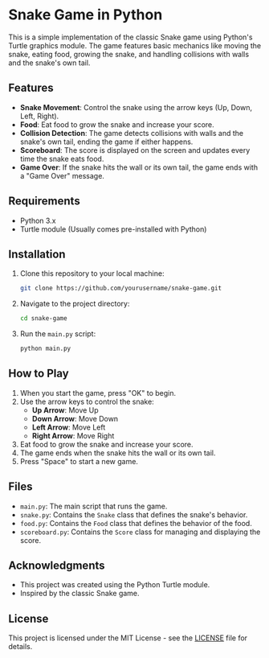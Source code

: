 
# Snake Game in Python

This is a simple implementation of the classic Snake game using Python's Turtle graphics module. The game features basic mechanics like moving the snake, eating food, growing the snake, and handling collisions with walls and the snake's own tail.

## Features

- **Snake Movement**: Control the snake using the arrow keys (Up, Down, Left, Right).
- **Food**: Eat food to grow the snake and increase your score.
- **Collision Detection**: The game detects collisions with walls and the snake's own tail, ending the game if either happens.
- **Scoreboard**: The score is displayed on the screen and updates every time the snake eats food.
- **Game Over**: If the snake hits the wall or its own tail, the game ends with a "Game Over" message.

## Requirements

- Python 3.x
- Turtle module (Usually comes pre-installed with Python)

## Installation

1. Clone this repository to your local machine:

   ```bash
   git clone https://github.com/yourusername/snake-game.git
   ```

2. Navigate to the project directory:

   ```bash
   cd snake-game
   ```

3. Run the `main.py` script:

   ```bash
   python main.py
   ```

## How to Play

1. When you start the game, press "OK" to begin.
2. Use the arrow keys to control the snake:
   - **Up Arrow**: Move Up
   - **Down Arrow**: Move Down
   - **Left Arrow**: Move Left
   - **Right Arrow**: Move Right
3. Eat food to grow the snake and increase your score.
4. The game ends when the snake hits the wall or its own tail.
5. Press "Space" to start a new game.

## Files

- `main.py`: The main script that runs the game.
- `snake.py`: Contains the `Snake` class that defines the snake's behavior.
- `food.py`: Contains the `Food` class that defines the behavior of the food.
- `scoreboard.py`: Contains the `Score` class for managing and displaying the score.

## Acknowledgments

- This project was created using the Python Turtle module.
- Inspired by the classic Snake game.

## License

This project is licensed under the MIT License - see the [LICENSE](LICENSE) file for details.
